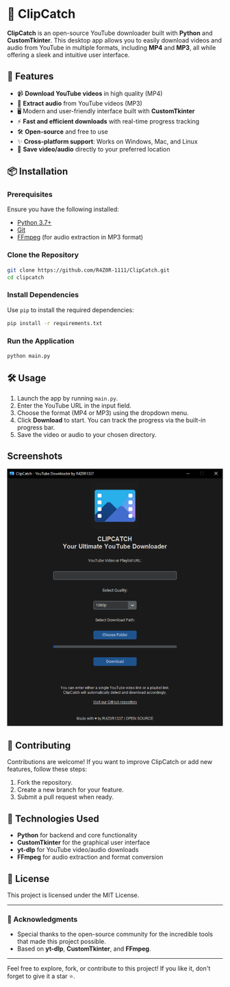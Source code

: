 
# 🎥 ClipCatch

**ClipCatch** is an open-source YouTube downloader built with **Python** and **CustomTkinter**. This desktop app allows you to easily download videos and audio from YouTube in multiple formats, including **MP4** and **MP3**, all while offering a sleek and intuitive user interface.

## 🚀 Features

- 📹 **Download YouTube videos** in high quality (MP4)
- 🎵 **Extract audio** from YouTube videos (MP3)
- 🖥️ Modern and user-friendly interface built with **CustomTkinter**
- ⚡ **Fast and efficient downloads** with real-time progress tracking
- 🛠 **Open-source** and free to use
- ✨ **Cross-platform support**: Works on Windows, Mac, and Linux
- 💾 **Save video/audio** directly to your preferred location

## 📦 Installation

### Prerequisites

Ensure you have the following installed:

- [Python 3.7+](https://www.python.org/)
- [Git](https://git-scm.com/)
- [FFmpeg](https://ffmpeg.org/download.html) (for audio extraction in MP3 format)

### Clone the Repository

```bash
git clone https://github.com/R4Z0R-1111/ClipCatch.git
cd clipcatch
```

### Install Dependencies

Use `pip` to install the required dependencies:

```bash
pip install -r requirements.txt
```

### Run the Application

```bash
python main.py
```

## 🛠️ Usage

1. Launch the app by running `main.py`.
2. Enter the YouTube URL in the input field.
3. Choose the format (MP4 or MP3) using the dropdown menu.
4. Click **Download** to start. You can track the progress via the built-in progress bar.
5. Save the video or audio to your chosen directory.

## Screenshots

![ClipCatch Screenshot](clipcatch_screenshot.PNG)

## 🤝 Contributing

Contributions are welcome! If you want to improve ClipCatch or add new features, follow these steps:

1. Fork the repository.
2. Create a new branch for your feature.
3. Submit a pull request when ready.

## 🔧 Technologies Used

- **Python** for backend and core functionality
- **CustomTkinter** for the graphical user interface
- **yt-dlp** for YouTube video/audio downloads
- **FFmpeg** for audio extraction and format conversion

## 📝 License

This project is licensed under the MIT License.

---

### 🌟 Acknowledgments

- Special thanks to the open-source community for the incredible tools that made this project possible.
- Based on **yt-dlp**, **CustomTkinter**, and **FFmpeg**.

---

Feel free to explore, fork, or contribute to this project! If you like it, don't forget to give it a star ⭐.
